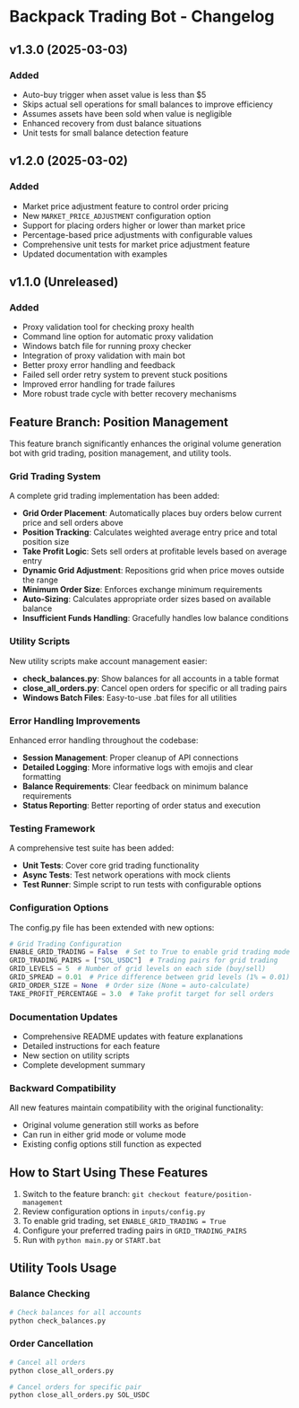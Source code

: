 # Backpack Trading Bot - Changelog

## v1.3.0 (2025-03-03)
### Added
- Auto-buy trigger when asset value is less than $5
- Skips actual sell operations for small balances to improve efficiency
- Assumes assets have been sold when value is negligible
- Enhanced recovery from dust balance situations
- Unit tests for small balance detection feature

## v1.2.0 (2025-03-02)
### Added
- Market price adjustment feature to control order pricing
- New `MARKET_PRICE_ADJUSTMENT` configuration option
- Support for placing orders higher or lower than market price
- Percentage-based price adjustments with configurable values
- Comprehensive unit tests for market price adjustment feature
- Updated documentation with examples

## v1.1.0 (Unreleased)
### Added
- Proxy validation tool for checking proxy health
- Command line option for automatic proxy validation
- Windows batch file for running proxy checker
- Integration of proxy validation with main bot
- Better proxy error handling and feedback
- Failed sell order retry system to prevent stuck positions
- Improved error handling for trade failures
- More robust trade cycle with better recovery mechanisms

## Feature Branch: Position Management

This feature branch significantly enhances the original volume generation bot with grid trading, position management, and utility tools.

### Grid Trading System

A complete grid trading implementation has been added:

- **Grid Order Placement**: Automatically places buy orders below current price and sell orders above
- **Position Tracking**: Calculates weighted average entry price and total position size
- **Take Profit Logic**: Sets sell orders at profitable levels based on average entry
- **Dynamic Grid Adjustment**: Repositions grid when price moves outside the range
- **Minimum Order Size**: Enforces exchange minimum requirements
- **Auto-Sizing**: Calculates appropriate order sizes based on available balance
- **Insufficient Funds Handling**: Gracefully handles low balance conditions

### Utility Scripts

New utility scripts make account management easier:

- **check_balances.py**: Show balances for all accounts in a table format
- **close_all_orders.py**: Cancel open orders for specific or all trading pairs
- **Windows Batch Files**: Easy-to-use .bat files for all utilities

### Error Handling Improvements

Enhanced error handling throughout the codebase:

- **Session Management**: Proper cleanup of API connections
- **Detailed Logging**: More informative logs with emojis and clear formatting
- **Balance Requirements**: Clear feedback on minimum balance requirements
- **Status Reporting**: Better reporting of order status and execution

### Testing Framework

A comprehensive test suite has been added:

- **Unit Tests**: Cover core grid trading functionality
- **Async Tests**: Test network operations with mock clients
- **Test Runner**: Simple script to run tests with configurable options

### Configuration Options

The config.py file has been extended with new options:

```python
# Grid Trading Configuration
ENABLE_GRID_TRADING = False  # Set to True to enable grid trading mode
GRID_TRADING_PAIRS = ["SOL_USDC"]  # Trading pairs for grid trading
GRID_LEVELS = 5  # Number of grid levels on each side (buy/sell)
GRID_SPREAD = 0.01  # Price difference between grid levels (1% = 0.01)
GRID_ORDER_SIZE = None  # Order size (None = auto-calculate)
TAKE_PROFIT_PERCENTAGE = 3.0  # Take profit target for sell orders
```

### Documentation Updates

- Comprehensive README updates with feature explanations
- Detailed instructions for each feature
- New section on utility scripts
- Complete development summary

### Backward Compatibility

All new features maintain compatibility with the original functionality:
- Original volume generation still works as before
- Can run in either grid mode or volume mode
- Existing config options still function as expected

## How to Start Using These Features

1. Switch to the feature branch: `git checkout feature/position-management`
2. Review configuration options in `inputs/config.py`
3. To enable grid trading, set `ENABLE_GRID_TRADING = True`
4. Configure your preferred trading pairs in `GRID_TRADING_PAIRS`
5. Run with `python main.py` or `START.bat`

## Utility Tools Usage

### Balance Checking
```bash
# Check balances for all accounts
python check_balances.py
```

### Order Cancellation
```bash
# Cancel all orders
python close_all_orders.py

# Cancel orders for specific pair
python close_all_orders.py SOL_USDC
```